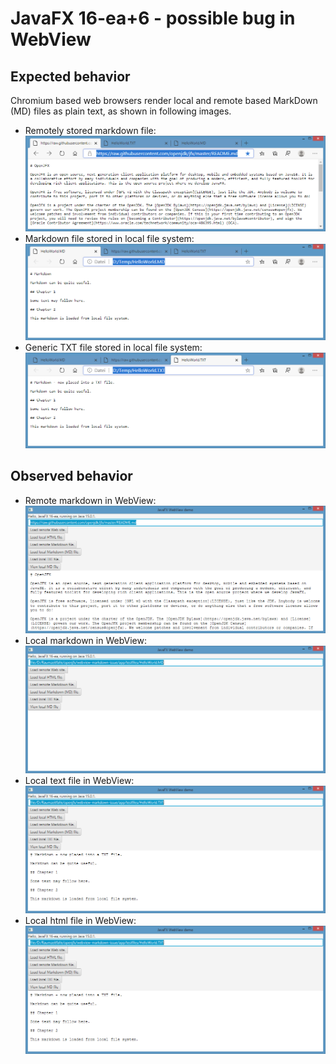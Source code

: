 # JavaFX 16-ea+6 - possible bug in WebView

## Expected behavior

Chromium based web browsers render local and remote based MarkDown (MD) files as plain text, as shown in following images.

* Remotely stored markdown file: ![remote markdown rendering](doc/Edge_Chromium_Remote_MarkdownFile.png)
* Markdown file stored in local file system: ![locally stored MD file](doc/Edge_Chromium_Local_MarkdownFile.png)
* Generic TXT file stored in local file system: ![locally stored MD file](doc/Edge_Chromium_Local_TextFile.png)

## Observed behavior

* Remote markdown in WebView: ![remote markdown rendering](doc/WebView_Remote_Markdown.png)
* Local markdown in WebView: ![local markdown rendering](doc/WebView_Local_MarkdownFile.png)
* Local text file in WebView: ![local markdown rendering](doc/WebView_Local_TextFile.png)
* Local html file in WebView: ![local markdown rendering](doc/WebView_Local_HtmlFile.png)

